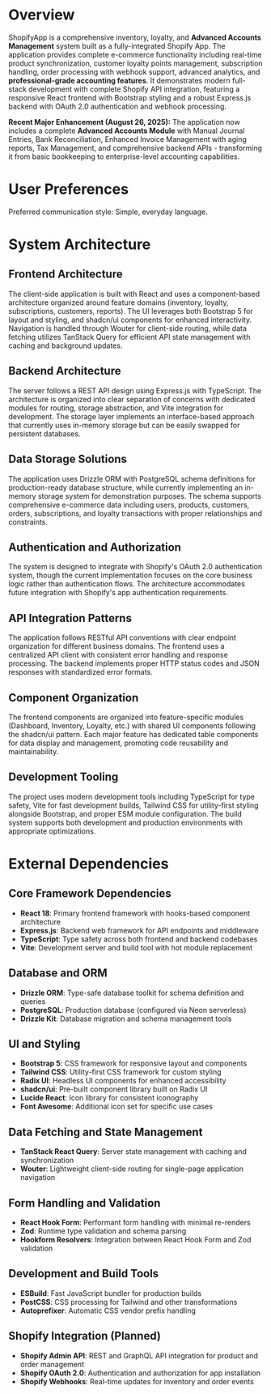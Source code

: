 # Overview

ShopifyApp is a comprehensive inventory, loyalty, and **Advanced Accounts Management** system built as a fully-integrated Shopify App. The application provides complete e-commerce functionality including real-time product synchronization, customer loyalty points management, subscription handling, order processing with webhook support, advanced analytics, and **professional-grade accounting features**. It demonstrates modern full-stack development with complete Shopify API integration, featuring a responsive React frontend with Bootstrap styling and a robust Express.js backend with OAuth 2.0 authentication and webhook processing.

**Recent Major Enhancement (August 26, 2025):**
The application now includes a complete **Advanced Accounts Module** with Manual Journal Entries, Bank Reconciliation, Enhanced Invoice Management with aging reports, Tax Management, and comprehensive backend APIs - transforming it from basic bookkeeping to enterprise-level accounting capabilities.

# User Preferences

Preferred communication style: Simple, everyday language.

# System Architecture

## Frontend Architecture
The client-side application is built with React and uses a component-based architecture organized around feature domains (inventory, loyalty, subscriptions, customers, reports). The UI leverages both Bootstrap 5 for layout and styling, and shadcn/ui components for enhanced interactivity. Navigation is handled through Wouter for client-side routing, while data fetching utilizes TanStack Query for efficient API state management with caching and background updates.

## Backend Architecture
The server follows a REST API design using Express.js with TypeScript. The architecture is organized into clear separation of concerns with dedicated modules for routing, storage abstraction, and Vite integration for development. The storage layer implements an interface-based approach that currently uses in-memory storage but can be easily swapped for persistent databases.

## Data Storage Solutions
The application uses Drizzle ORM with PostgreSQL schema definitions for production-ready database structure, while currently implementing an in-memory storage system for demonstration purposes. The schema supports comprehensive e-commerce data including users, products, customers, orders, subscriptions, and loyalty transactions with proper relationships and constraints.

## Authentication and Authorization
The system is designed to integrate with Shopify's OAuth 2.0 authentication system, though the current implementation focuses on the core business logic rather than authentication flows. The architecture accommodates future integration with Shopify's app authentication requirements.

## API Integration Patterns
The application follows RESTful API conventions with clear endpoint organization for different business domains. The frontend uses a centralized API client with consistent error handling and response processing. The backend implements proper HTTP status codes and JSON responses with standardized error formats.

## Component Organization
The frontend components are organized into feature-specific modules (Dashboard, Inventory, Loyalty, etc.) with shared UI components following the shadcn/ui pattern. Each major feature has dedicated table components for data display and management, promoting code reusability and maintainability.

## Development Tooling
The project uses modern development tools including TypeScript for type safety, Vite for fast development builds, Tailwind CSS for utility-first styling alongside Bootstrap, and proper ESM module configuration. The build system supports both development and production environments with appropriate optimizations.

# External Dependencies

## Core Framework Dependencies
- **React 18**: Primary frontend framework with hooks-based component architecture
- **Express.js**: Backend web framework for API endpoints and middleware
- **TypeScript**: Type safety across both frontend and backend codebases
- **Vite**: Development server and build tool with hot module replacement

## Database and ORM
- **Drizzle ORM**: Type-safe database toolkit for schema definition and queries
- **PostgreSQL**: Production database (configured via Neon serverless)
- **Drizzle Kit**: Database migration and schema management tools

## UI and Styling
- **Bootstrap 5**: CSS framework for responsive layout and components
- **Tailwind CSS**: Utility-first CSS framework for custom styling
- **Radix UI**: Headless UI components for enhanced accessibility
- **shadcn/ui**: Pre-built component library built on Radix UI
- **Lucide React**: Icon library for consistent iconography
- **Font Awesome**: Additional icon set for specific use cases

## Data Fetching and State Management
- **TanStack React Query**: Server state management with caching and synchronization
- **Wouter**: Lightweight client-side routing for single-page application navigation

## Form Handling and Validation
- **React Hook Form**: Performant form handling with minimal re-renders
- **Zod**: Runtime type validation and schema parsing
- **Hookform Resolvers**: Integration between React Hook Form and Zod validation

## Development and Build Tools
- **ESBuild**: Fast JavaScript bundler for production builds
- **PostCSS**: CSS processing for Tailwind and other transformations
- **Autoprefixer**: Automatic CSS vendor prefix handling

## Shopify Integration (Planned)
- **Shopify Admin API**: REST and GraphQL API integration for product and order management
- **Shopify OAuth 2.0**: Authentication and authorization for app installation
- **Shopify Webhooks**: Real-time updates for inventory and order events